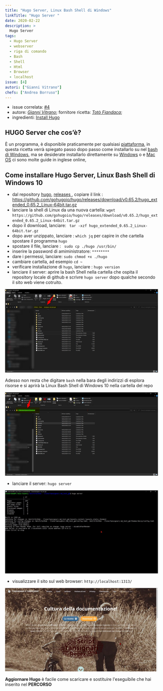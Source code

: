 ```yaml
---
title: "Hugo Server, Linux Bash Shell di Windows"
linkTitle: "Hugo Server "
date: 2020-02-22
description: >
  Hugo Server
tags:
  - Hugo Server
  - webserver
  - riga di comando
  - Bash
  - Shell
  - Html
  - Browser
  - localhost
issue: [4]
autori: ["Gianni Vitrano"]
chefs: ["Andrea Borruso"]
---
```


* issue correlata: [#4](https://github.com/opendatasicilia/tansignari-md/issues/4)
* autore: _[Gianni Vitrano](https://twitter.com/gbvitrano?lang=it)_;  fornitore ricetta: _[Totò Fiandaca](https://twitter.com/totofiandaca?lang=it)_;
* ingredienti: [Install Hugo](https://gohugo.io/getting-started/installing/)

## HUGO Server che cos’è?
È un programma, è disponibile praticamente per qualsiasi [piattaforma](https://github.com/gohugoio/hugo/releases/tag/v0.65.2),  in questa ricetta verrà spiegato passo dopo passo come installarlo su nel [bash di Windows](https://www.howtogeek.com/249966/how-to-install-and-use-the-linux-bash-shell-on-windows-10/), ma se desiderate installarlo direttamente su [Windows](https://www.youtube.com/watch?v=G7umPCU-8xc) o e [Mac OS](https://www.youtube.com/watch?v=WvhCGlLcrF8) ci sono molte guide in inglese online,



## Come installare Hugo Server,  Linux Bash Shell di Windows 10

- dal repository [hugo](https://github.com/gohugoio/hugo), [releases ](https://github.com/gohugoio/hugo/releases), copiare il link : https://github.com/gohugoio/hugo/releases/download/v0.65.2/hugo_extended_0.65.2_Linux-64bit.tar.gz
- lanciare la shell di Linux da una nuova cartella:
`wget https://github.com/gohugoio/hugo/releases/download/v0.65.2/hugo_extended_0.65.2_Linux-64bit.tar.gz`
- dopo il download, lanciare: ` tar -xzf hugo_extended_0.65.2_Linux-64bit.tar.gz`
- dopo aver unzippato, lanciare : `which jq` per capire in che cartella spostare il programma `hugo`
- spostare il file, lanciare : ` sudo cp ./hugo /usr/bin/`
- inserire la password di amiministratore: `********`
- dare i permessi, lanciare: `sudo chmod +x ./hugo`
- cambiare cartella, ad esempio `cd ~`
- verificare installazione di `hugo`, lanciare : `hugo version`
- lanciare il server: aprire la bash Shell nella cartella che ospita il repository locale di github e scrivre `hugo server` dopo qualche secondo il sito web viene cotruito.

![](./repo.jpg)

Adesso non resta che digitare `bash` nella bara degli indirizzi di esplora risorse e si aprirà la Linux Bash Shell di Windows 10 nella cartella del repo

![](./repo_bash.jpg)

- lanciare il server: `hugo server`

![](./bash.jpg)

- visualizzare il sito sul web browser: `http://localhost:1313/` 

![](./localhost.jpg)

**Aggiornare Hugo** è facile come scaricare e sostituire l'eseguibile che hai inserito nel **PERCORSO** 

